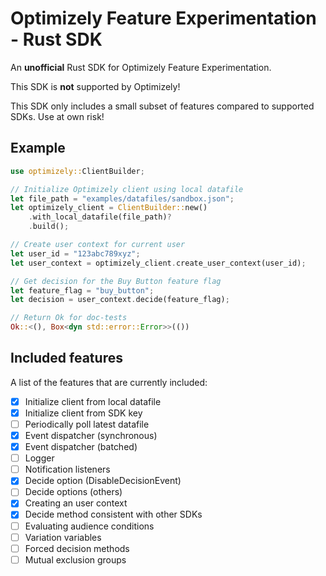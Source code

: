 
# Optimizely Feature Experimentation - Rust SDK

An **unofficial** Rust SDK for Optimizely Feature Experimentation.

This SDK is **not** supported by Optimizely!

This SDK only includes a small subset of features compared to supported SDKs. Use at own risk!

## Example

```rust
use optimizely::ClientBuilder;

// Initialize Optimizely client using local datafile
let file_path = "examples/datafiles/sandbox.json";
let optimizely_client = ClientBuilder::new()
    .with_local_datafile(file_path)?
    .build();

// Create user context for current user
let user_id = "123abc789xyz";
let user_context = optimizely_client.create_user_context(user_id);

// Get decision for the Buy Button feature flag
let feature_flag = "buy_button";
let decision = user_context.decide(feature_flag);

// Return Ok for doc-tests
Ok::<(), Box<dyn std::error::Error>>(())
```

## Included features

A list of the features that are currently included:

- [x] Initialize client from local datafile
- [x] Initialize client from SDK key
- [ ] Periodically poll latest datafile
- [x] Event dispatcher (synchronous)
- [x] Event dispatcher (batched)
- [ ] Logger
- [ ] Notification listeners
- [X] Decide option (DisableDecisionEvent)
- [ ] Decide options (others)
- [X] Creating an user context
- [X] Decide method consistent with other SDKs
- [ ] Evaluating audience conditions
- [ ] Variation variables
- [ ] Forced decision methods
- [ ] Mutual exclusion groups
